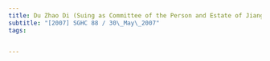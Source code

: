 ```yaml
---
title: Du Zhao Di (Suing as Committee of the Person and Estate of Jiang Hui Ping) v Lee Chee 
subtitle: "[2007] SGHC 88 / 30\_May\_2007"
tags:


---
```


